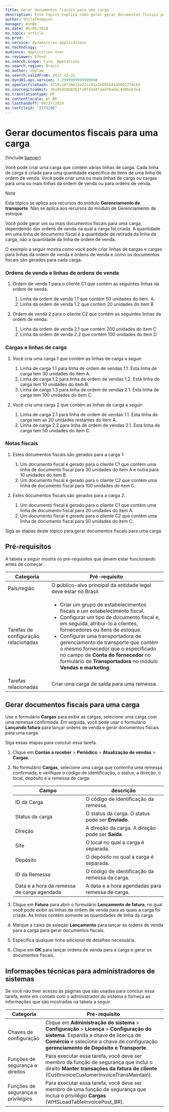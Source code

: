 ```yaml
---
title: Gerar documentos fiscais para uma carga
description: Este tópico explica como gerar gerar documentos fiscais para uma carga do Brasil.
author: ShylaThompson
manager: AnnBe
ms.date: 06/05/2018
ms.topic: article
ms.prod: ''
ms.service: dynamics-ax-applications
ms.technology: ''
audience: Application User
ms.reviewer: kfend
ms.search.scope: Core, Operations
ms.search.region: Brazil
ms.author: shylaw
ms.search.validFrom: 2017-12-31
ms.dyn365.ops.version: 7.2999999999999998
ms.openlocfilehash: 4716c18f20e13a22cc01a2e895b41a560177dcb5
ms.sourcegitcommit: 3ba95d50b8262fa0f43d4faad76adac4d05eb3ea
ms.translationtype: HT
ms.contentlocale: pt-BR
ms.lasthandoff: 09/27/2019
ms.locfileid: "2175198"
---
```

# <a name="generate-fiscal-documents-for-a-load"></a>Gerar documentos fiscais para uma carga 

[!include [banner](../includes/banner.md)]

Você pode criar uma carga que contém várias linhas de carga. Cada linha de carga é criada para uma quantidade específica de itens de uma linha de ordem de venda. Você pode criar uma ou mais linhas de carga ou cargas para uma ou mais linhas da ordem de venda ou para ordens de venda.

> [!NOTE]
> Este tópico se aplica aos recursos do módulo **Gerenciamento de transporte**. Não se aplica aos recursos do módulo de Gerenciamento de estoque.

Você pode gerar um ou mais documentos fiscais para uma carga, dependendo das ordens de venda na qual a carga foi criada. A quantidade em uma linha de documento fiscal é a quantidade de retirada da linha de carga, não a quantidade da linha de ordem de venda.

O exemplo a seguir mostra como você pode criar linhas de cargas e cargas para linhas da ordem de venda e ordens de venda e como os documentos fiscais são gerados para cada carga.

### <a name="sales-orders-and-sales-order-lines"></a>Ordens de venda e linhas de ordens de venda

1. Ordem de venda 1 para o cliente C1 que contém as seguintes linhas da ordem de venda:

    1. Linha da ordem de venda 1.1 que contém 50 unidades do item. A.
    2. Linha da ordem de venda 1.2 que contém 20 unidades do item B

2. Ordem de venda 2 para o cliente C2 que contém as seguintes linhas da ordem de venda:

    1. Linha da ordem de venda 2.1 que contém 200 unidades do item C
    2. Linha da ordem de venda 2.2 que contém 100 unidades do item D

### <a name="loads-and-load-lines"></a>Cargas e linhas de carga

1. Você cria uma carga 1 que contém as linhas de carga a seguir:

    1. Linha de carga 1.1 para linha de ordem de vendas 1.1. Esta linha de carga tem 30 unidades do item A.
    2. Linha de carga 1.2 para linha de ordem de vendas 1.2. Esta linha de carga tem 10 unidades do item B.
    3. Linha de carga 1.3 para linha de ordem de vendas 2.1. Esta linha de carga tem 100 unidades do item C.

2. Você cria uma carga 2 que contém as linhas de carga a seguir:

    1. Linha de carga 2.1 para linha de ordem de vendas 1.1. Esta linha de carga tem as 20 unidades restantes do item A.
    2. Linha de carga 2.2 para linha de ordem de vendas 2.1. Esta linha de carga tem 50 unidades do item C.

### <a name="fiscal-documents"></a>Notas fiscais

1. Estes documentos fiscais são gerados para a carga 1:

    1. Um documento fiscal é gerado para o cliente C1 que contém uma linha de documento fiscal para 30 unidades do item A e outra para 10 unidades do item B.
    2. Um documento fiscal é gerado para o cliente C2 que contém uma linha de documento fiscal para 100 unidades do item C.

2. Estes documentos fiscais são gerados para a carga 2:

    1. Um documento fiscal é gerado para o cliente C1 que contém uma linha de documento fiscal para 20 unidades do item A.
    2. Um documento fiscal é gerado para o cliente C2 que contém uma linha de documento fiscal para 50 unidades do item C.

Siga as etapas deste tópico para gerar documentos fiscais para uma carga.

## <a name="prerequisites"></a>Pré-requisitos

A tabela a seguir mostra os pré-requisitos que devem estar funcionando antes de começar.

<table>
<thead>
<tr>
<th>Categoria</th>
<th>Pré-requisito</th>
</tr>
</thead>
<tbody>
<tr>
<td>País/região</td>
<td>O público-alvo principal da entidade legal deve estar no Brasil.</td>
</tr>
<tr>
<td>Tarefas de configuração relacionadas</td>
<td>
<ul>
<li>Criar um grupo de estabelecimentos fiscais e um estabelecimento fiscal. </li>
<li>Configurar um tipo de documento fiscal e, em seguida, atribuí-lo a clientes, fornecedores ou itens de estoque.</li>
<li>Configurar uma transportadora de gerenciamento de transporte que contém o mesmo fornecedor que o especificado no campo de <strong>Conta do fornecedor</strong> no formulário de <strong>Transportadora</strong> no módulo <strong>Vendas e marketing</strong>.</li>
</ul>
</td>
</tr>
<tr>
<td>Tarefas relacionadas</td>
<td>Criar uma carga de saída para uma remessa.</td>
</tr>
</tbody>
</table>

## <a name="generate-fiscal-documents-for-a-load"></a>Gerar documentos fiscais para uma carga

Use o formulário **Cargas** para exibir as cargas, selecione uma carga com uma remessa confirmada. Em seguida, você pode usar o formulário **Lançando fatura** para lançar ordens de venda e gerar documentos fiscais para uma carga.

Siga essas etapas para concluir essa tarefa.

1. Clique em **Contas a receber** \> **Periódico** \> **Atualização de vendas** \> **Cargas**.
2. No formulário **Cargas**, selecione uma carga que contenha uma remessa confirmada, e verifique o código de identificação, o status, a direção, o local, depósito e a remessa de carga.

    | Campo                                 | descrição |
    |---------------------------------------|-------------|
    | ID da Carga                               | O código de identificação da remessa. |
    | Status da carga                           | O status da carga. O status pode ser **Enviado**. |
    | Direção                             | A direção da carga. A direção pode ser **Saída**. |
    | Site                                  | O local no qual a carga é separada. |
    | Depósito                             | O depósito no qual a carga é separada. |
    | ID da Remessa                           | O código de identificação da remessa da carga. |
    | Data e a hora da remessa de carga agendada | A data e a hora agendadas para remessa de carga. |

3. Clique em **Fatura** para abrir o formulário **Lançamento de fatura**, no qual você pode exibir as linhas da ordem de venda para as quais a carga foi criada. As linhas contêm somente as quantidades de linha da carga.
4. Marque a caixa de seleção **Lançamento** para lançar as ordens de venda para a carga para gerar documentos fiscais.
5. Especifica qualquer linha adicional de detalhes necessária. 
6. Clique em **OK** para lançar ordens de venda para a carga e gerar os documentos fiscais.

## <a name="technical-information-for-system-administrators"></a>Informações técnicas para administradores de sistemas

Se você não tiver acesso às páginas que são usadas para concluir essa tarefa, entre em contato com o administrador do sistema e forneça as informações que são mostradas na tabela a seguir.

| Categoria                      | Pré-requisito |
|-------------------------------|--------------|
| Chaves de configuração            | Clique em **Administração do sistema** &gt; **Configuração** &gt; **Licença** &gt; **Configuração do sistema**. Expanda a chave de licença de **Comércio** e selecione a chave de configuração **gerenciamento de Depósito e Transporte**. |
| Funções de segurança e direitos     | Para executar essa tarefa, você deve ser membro da função de segurança que inclui o direito **Manter transações da fatura de cliente** (CustInvoiceCustomerInvoiceTransMaintain). |
| Funções de segurança e privilégios | Para executar essa tarefa, você deve ser membro de uma função de segurança que inclua o privilégio **Cargas** (WHSLoadTableInvoicePost\_BR). |
